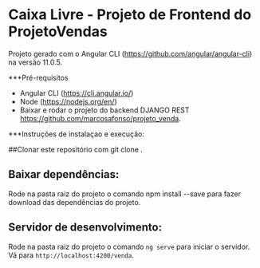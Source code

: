 # Caixa Livre - Projeto de Frontend do ProjetoVendas

Projeto gerado com o Angular CLI (https://github.com/angular/angular-cli) na versão 11.0.5.

***Pré-requisitos
* Angular CLI (https://cli.angular.io/)
* Node (https://nodejs.org/en/)
* Baixar e rodar o projeto do backend DJANGO REST https://github.com/marcosafonso/projeto_venda.

***Instruções de instalaçao e execução:

##Clonar este repositório com git clone <urldorepositorio>.
  
## Baixar dependências:
Rode na pasta raiz do projeto o comando npm install --save para fazer download das dependências do projeto.

## Servidor de desenvolvimento:
Rode na pasta raiz do projeto o comando `ng serve` para iniciar o servidor. Vá para `http://localhost:4200/venda`.

